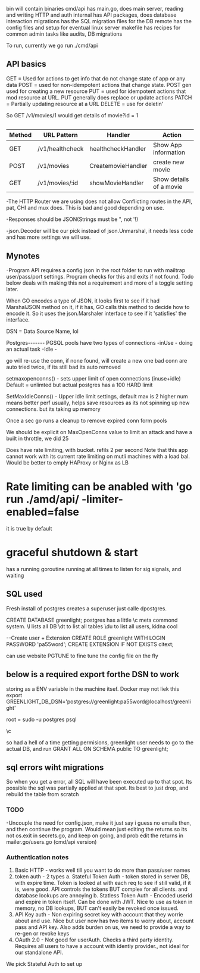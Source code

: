 bin will contain binaries 
cmd/api has main.go, does main server, reading and writing HTTP and auth
internal has API packages, does database interaction
migrations has the SQL migration files for the DB
remote has the config files and setup for eventual linux server
makefile has recipes for common admin tasks like audits, DB migrations

To run, currently we
go run ./cmd/api



## API basics

GET = Used for actions to get info that do not change state of app or any data
POST = used for non-idempotent actions that change state. POST gen used for creating a new resource
PUT = used for idempotent actions that mod resource at URL. PUT generally does replace or update actions
PATCH = Partially updating resource at a URL
DELETE = use for deletin'

So GET /v1/movies/1 would get details of movie?id = 1


## 
| Method | URL Pattern | Handler | Action |
|---|---|---|---|
| GET | /v1/healthcheck | healthcheckHandler | Show App information |
| POST | /v1/movies | CreatemovieHandler | create new movie |
|GET | /v1/movies/:id | showMovieHandler | Show details of a movie | 

-The HTTP Router we are using does not allow Conflicting routes in the API, pat, CHI and mux does. This is bad and good depending on use.

-Responses should be JSON(Strings must be ", not '!)

-json.Decoder will be our pick instead of json.Unmarshal, it needs less code and has more settings we will use.




## Mynotes



-Program API requires a config.json in the root folder to run with mailtrap user/pass/port settings. Program checks for this and exits if not found. Todo below deals with making this not a requirement and more of a toggle setting later.

When GO encodes a type of JSON, it looks first to see if it had MarshalJSON method on it, if it has, GO calls this method to decide how to encode it. So it uses the json.Marshaler interface to see if it 'satisfies' the interface. 

DSN = Data Source Name, lol

Postgres-------
PGSQL pools have two types of connections
-inUse - doing an actual task
-Idle - 

go will re-use the conn, if none found, will create a new one
bad conn are auto tried twice, if its still bad its auto removed

setmaxopenconns() - sets upper limit of open connections (inuse+idle) Default = unlimted but actual postgres has a 100 HARD limit

SetMaxIdleConns() - Upper idle limit settings, default max is 2
higher num means better perf usually, helps save resources as its not spinning up new connections. but its taking up memory

Once a sec go runs a cleanup to remove expired conn form pools

We should be explicit on MaxOpenConns value to limit an attack and have a built in throttle, we did 25

Does have rate limiting, with bucket. refils 2 per second
Note that this app cannot work with its current rate limiting on mutli machines with a load bal. Would be better to emply HAProxy or Nginx as LB
# Rate limiting can be anabled with 'go run ./amd/api/ -limiter-enabled=false
it is true by default

# graceful shutdown & start 
has a running goroutine running at all times to listen for sig signals, and waiting

## SQL used

Fresh install of postgres creates a superuser just calle dpostgres. 

CREATE DATABASE greenlight;
postgres has a little \c meta commond system. 
\l lists all DB
\dt to list all tables
\du to list all users, kidna cool

--Create user + Extension
CREATE ROLE greenlight WITH LOGIN PASSWORD 'pa55word';
CREATE EXTENSION IF NOT EXISTS citext;

can use website PGTUNE to fine tune the config file on the fly
## below is a required export forthe DSN to work
storing as a ENV variable in the machine itsef. Docker may not liek this
export GREENLIGHT_DB_DSN='postgres://greenlight:pa55word@localhost/greenlight'
 
 root =
 sudo -u postgres psql

 \c <database name>

so had a hell of a time getting permisions,
greenlight user needs to go to the actual DB, and run 
GRANT ALL ON SCHEMA public TO greenlight;

## sql errors wiht migrations
So when you get a error, all SQL will have been executed up to that spot. Its possible the sql was partially applied at that spot. Its best to just drop, and rebuild the table from scratch



### TODO
-Uncouple the need for config.json, make it just say i guess no emails then, and then continue the program. Would mean just editing the returns so its not os.exit in secrets.go, and keep on going, and prob edit the returns in mailer.go/users.go (cmd/api version)


### Authentication notes
1. Basic HTTP - works well till you want to do more than pass/user names
2. token auth - 2 types
    a. Stateful Token Auth - token stored in server DB, with expire time. Token is looked at with each req to see if still valid, if it is, were good. API controls the tokens BUT complex for all clients. and database lookups are annoying
    b. Statless Token Auth - Encoded userid and expire in token itself. Can be done with JWT. Nice to use as token in memory, no DB lookups, BUT can't easily be revoked once issued.
3. API Key auth - Non expiring secret key with account that they worrie about and use. Nice but user now has two items to worry about, account pass and API key. Also adds burden on us, we need to provide a way to re-gen or revoke keys
4. OAuth 2.0 - Not good for userAuth. Checks a third party identity. Requires all users to have a account with identiy provider., not ideal for our standalone API.

We pick Stateful Auth to set up

